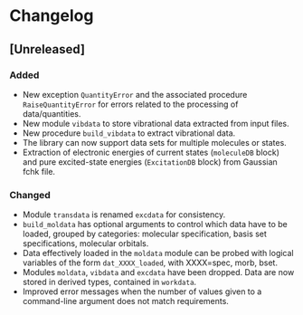 # Changelog

## [Unreleased]

### Added

- New exception `QuantityError` and the associated procedure `RaiseQuantityError` for errors related to the processing of data/quantities.
- New module `vibdata` to store vibrational data extracted from input files.
- New procedure `build_vibdata` to extract vibrational data.
- The library can now support data sets for multiple molecules or states.
- Extraction of electronic energies of current states (`moleculeDB` block) and pure excited-state energies (`ExcitationDB` block) from Gaussian fchk file.

### Changed

- Module `transdata` is renamed `excdata` for consistency.
- `build_moldata` has optional arguments to control which data have to be loaded, grouped by categories: molecular specification, basis set specifications, molecular orbitals.
- Data effectively loaded in the `moldata` module can be probed with logical variables of the form `dat_XXXX_loaded`, with XXXX=spec, morb, bset.
- Modules `moldata`, `vibdata` and `excdata` have been dropped.  Data are now stored in derived types, contained in `workdata`.
- Improved error messages when the number of values given to a command-line argument does not match requirements.
